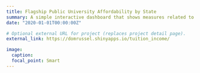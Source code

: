```yaml
---
title: Flagship Public University Affordability by State
summary: A simple interactive dashboard that shows measures related to change in two quantities from 1970 to 2017 by state - median household income and in-state tuition at the flagship public university. <a href="https://domrussel.shinyapps.io/tuition_income/">[View Project]</a> <a href="https://github.com/domrussel/tuition_income">[View GitHub Repo]</a>
date: "2020-01-01T00:00:00Z"

# Optional external URL for project (replaces project detail page).
external_link: https://domrussel.shinyapps.io/tuition_income/

image:
  caption:
  focal_point: Smart
---
```

